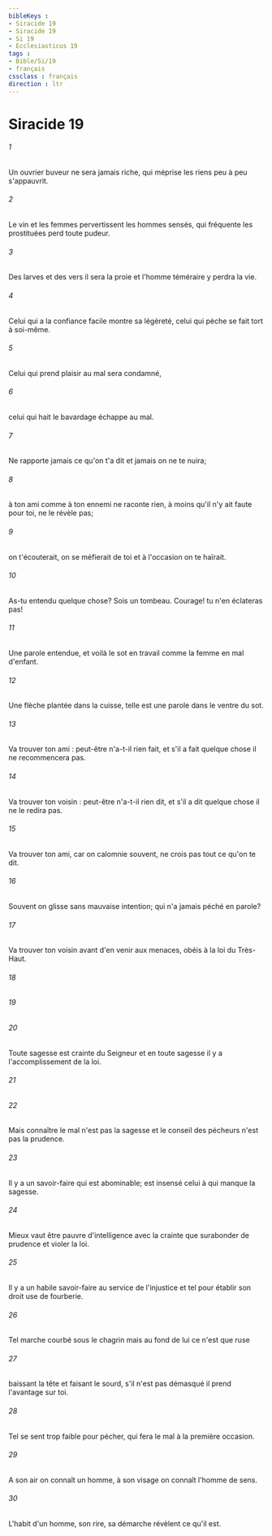 ```yaml
---
bibleKeys : 
- Siracide 19
- Siracide 19
- Si 19
- Ecclesiasticus 19
tags : 
- Bible/Si/19
- français
cssclass : français
direction : ltr
---
```


# Siracide 19

###### 1
Un ouvrier buveur ne sera jamais riche, qui méprise les riens peu à peu s'appauvrit.
###### 2
Le vin et les femmes pervertissent les hommes sensés, qui fréquente les prostituées perd toute pudeur.
###### 3
Des larves et des vers il sera la proie et l'homme téméraire y perdra la vie.
###### 4
Celui qui a la confiance facile montre sa légèreté, celui qui pèche se fait tort à soi-même.
###### 5
Celui qui prend plaisir au mal sera condamné,
###### 6
celui qui hait le bavardage échappe au mal.
###### 7
Ne rapporte jamais ce qu'on t'a dit et jamais on ne te nuira;
###### 8
à ton ami comme à ton ennemi ne raconte rien, à moins qu'il n'y ait faute pour toi, ne le révèle pas;
###### 9
on t'écouterait, on se méfierait de toi et à l'occasion on te haïrait.
###### 10
As-tu entendu quelque chose? Sois un tombeau. Courage! tu n'en éclateras pas!
###### 11
Une parole entendue, et voilà le sot en travail comme la femme en mal d'enfant.
###### 12
Une flèche plantée dans la cuisse, telle est une parole dans le ventre du sot.
###### 13
Va trouver ton ami : peut-être n'a-t-il rien fait, et s'il a fait quelque chose il ne recommencera pas.
###### 14
Va trouver ton voisin : peut-être n'a-t-il rien dit, et s'il a dit quelque chose il ne le redira pas.
###### 15
Va trouver ton ami, car on calomnie souvent, ne crois pas tout ce qu'on te dit.
###### 16
Souvent on glisse sans mauvaise intention; qui n'a jamais péché en parole?
###### 17
Va trouver ton voisin avant d'en venir aux menaces, obéis à la loi du Très-Haut.
###### 18

###### 19

###### 20
Toute sagesse est crainte du Seigneur et en toute sagesse il y a l'accomplissement de la loi.
###### 21

###### 22
Mais connaître le mal n'est pas la sagesse et le conseil des pécheurs n'est pas la prudence.
###### 23
Il y a un savoir-faire qui est abominable; est insensé celui à qui manque la sagesse.
###### 24
Mieux vaut être pauvre d'intelligence avec la crainte que surabonder de prudence et violer la loi.
###### 25
Il y a un habile savoir-faire au service de l'injustice et tel pour établir son droit use de fourberie.
###### 26
Tel marche courbé sous le chagrin mais au fond de lui ce n'est que ruse
###### 27
baissant la tête et faisant le sourd, s'il n'est pas démasqué il prend l'avantage sur toi.
###### 28
Tel se sent trop faible pour pécher, qui fera le mal à la première occasion.
###### 29
A son air on connaît un homme, à son visage on connaît l'homme de sens.
###### 30
L'habit d'un homme, son rire, sa démarche révèlent ce qu'il est.
